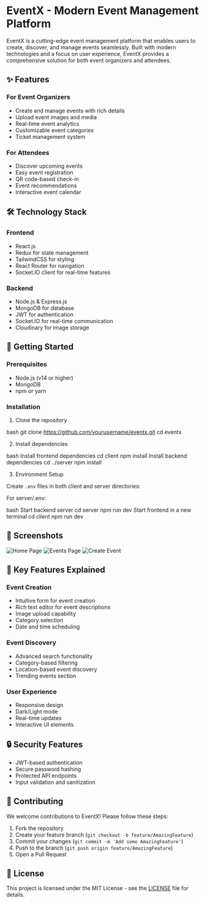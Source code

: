 # EventX - Modern Event Management Platform



EventX is a cutting-edge event management platform that enables users to create, discover, and manage events seamlessly. Built with modern technologies and a focus on user experience, EventX provides a comprehensive solution for both event organizers and attendees.

## ✨ Features

### For Event Organizers
- Create and manage events with rich details
- Upload event images and media
- Real-time event analytics
- Customizable event categories
- Ticket management system

### For Attendees
- Discover upcoming events
- Easy event registration
- QR code-based check-in
- Event recommendations
- Interactive event calendar

## 🛠️ Technology Stack

### Frontend
- React.js
- Redux for state management
- TailwindCSS for styling
- React Router for navigation
- Socket.IO client for real-time features

### Backend
- Node.js & Express.js
- MongoDB for database
- JWT for authentication
- Socket.IO for real-time communication
- Cloudinary for image storage

## 🚀 Getting Started

### Prerequisites
- Node.js (v14 or higher)
- MongoDB
- npm or yarn

### Installation

1. Clone the repository

bash
git clone https://github.com/yourusername/eventx.git
cd eventx

2. Install dependencies

bash
Install frontend dependencies
cd client
npm install
Install backend dependencies
cd ../server
npm install


3. Environment Setup

Create `.env` files in both client and server directories:

For server/.env:

bash
Start backend server
cd server
npm run dev
Start frontend in a new terminal
cd client
npm run dev


## 📱 Screenshots

![Home Page](path_to_homepage_screenshot.png)
![Events Page](path_to_events_screenshot.png)
![Create Event](path_to_create_event_screenshot.png)

## 🌟 Key Features Explained

### Event Creation
- Intuitive form for event creation
- Rich text editor for event descriptions
- Image upload capability
- Category selection
- Date and time scheduling

### Event Discovery
- Advanced search functionality
- Category-based filtering
- Location-based event discovery
- Trending events section

### User Experience
- Responsive design
- Dark/Light mode
- Real-time updates
- Interactive UI elements

## 🔒 Security Features

- JWT-based authentication
- Secure password hashing
- Protected API endpoints
- Input validation and sanitization

## 🤝 Contributing

We welcome contributions to EventX! Please follow these steps:

1. Fork the repository
2. Create your feature branch (`git checkout -b feature/AmazingFeature`)
3. Commit your changes (`git commit -m 'Add some AmazingFeature'`)
4. Push to the branch (`git push origin feature/AmazingFeature`)
5. Open a Pull Request

## 📜 License

This project is licensed under the MIT License - see the [LICENSE](LICENSE) file for details.



